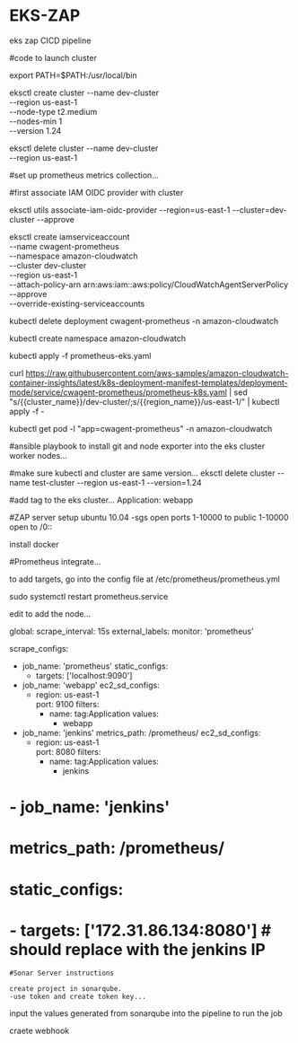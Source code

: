 # EKS-ZAP
eks zap CICD pipeline

#code to launch cluster

export PATH=$PATH:/usr/local/bin

   eksctl create cluster --name dev-cluster\
   --region us-east-1 \
   --node-type t2.medium \
   --nodes-min 1 \
   --version 1.24
 
   eksctl delete cluster --name dev-cluster  \
   --region us-east-1





#set up prometheus metrics collection...

#first associate IAM OIDC provider with cluster

eksctl utils associate-iam-oidc-provider --region=us-east-1 --cluster=dev-cluster --approve

eksctl create iamserviceaccount \
 --name cwagent-prometheus \
--namespace amazon-cloudwatch \
 --cluster dev-cluster \
 --region us-east-1 \
--attach-policy-arn arn:aws:iam::aws:policy/CloudWatchAgentServerPolicy \
--approve \
--override-existing-serviceaccounts



kubectl delete deployment cwagent-prometheus -n amazon-cloudwatch

kubectl create namespace amazon-cloudwatch

kubectl apply -f prometheus-eks.yaml

curl https://raw.githubusercontent.com/aws-samples/amazon-cloudwatch-container-insights/latest/k8s-deployment-manifest-templates/deployment-mode/service/cwagent-prometheus/prometheus-k8s.yaml | 
sed "s/{{cluster_name}}/dev-cluster/;s/{{region_name}}/us-east-1/" | 
kubectl apply -f -


kubectl get pod -l "app=cwagent-prometheus" -n amazon-cloudwatch








#ansible playbook to install git and node exporter into the eks cluster worker nodes...




#make sure kubectl and cluster are same version...
eksctl delete cluster --name test-cluster --region us-east-1 --version=1.24

#add tag to the eks cluster... Application: webapp



#ZAP server setup
ubuntu 10.04
-sgs open ports 1-10000 to public
1-10000 open to /0::

install docker


#Prometheus integrate...

to add targets, go into the config file at 
/etc/prometheus/prometheus.yml

sudo systemctl restart prometheus.service 


edit to add the node...


global:
  scrape_interval: 15s
  external_labels:
    monitor: 'prometheus'

scrape_configs:
  - job_name: 'prometheus'
    static_configs:
      - targets: ['localhost:9090']
  - job_name: 'webapp'
    ec2_sd_configs:
      - region: us-east-1        
        port: 9100
        filters:
          - name: tag:Application
            values:
              - webapp     
  - job_name: 'jenkins'
    metrics_path: /prometheus/
    ec2_sd_configs:     
      - region: us-east-1        
        port: 8080
        filters:
          - name: tag:Application
            values:
              - jenkins        
  # - job_name: 'jenkins'
  #   metrics_path: /prometheus/
  #   static_configs:
  #   - targets: ['172.31.86.134:8080'] # should replace with the jenkins IP
    



    #Sonar Server instructions

    create project in sonarqube.
    -use token and create token key... 
input the values generated from sonarqube into the pipeline to run the job 

craete webhook